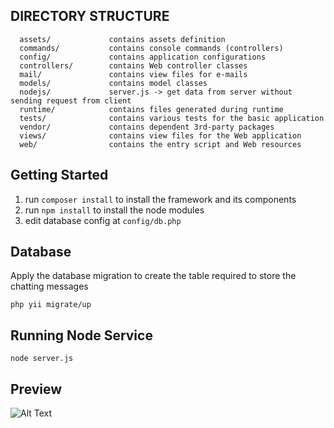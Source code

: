 
DIRECTORY STRUCTURE
-------------------

      assets/             contains assets definition
      commands/           contains console commands (controllers)
      config/             contains application configurations
      controllers/        contains Web controller classes
      mail/               contains view files for e-mails
      models/             contains model classes
      nodejs/             server.js -> get data from server without sending request from client
      runtime/            contains files generated during runtime
      tests/              contains various tests for the basic application
      vendor/             contains dependent 3rd-party packages
      views/              contains view files for the Web application
      web/                contains the entry script and Web resources


Getting Started
-------------------
1. run ```composer install``` to install the framework and its components
2. run ```npm install``` to install the node modules
3. edit database config at ```config/db.php```

Database 
-------------------
Apply the database migration to create the table required to store the chatting messages

```
php yii migrate/up
```

Running Node Service
-------------------

```
node server.js
```

Preview
-------------------
![Alt Text](https://media.giphy.com/media/cdI8Myrv9GkSG3KIPp/giphy.gif)
